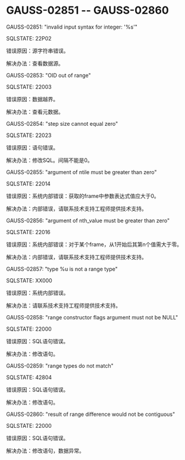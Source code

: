 # GAUSS-02851 -- GAUSS-02860<a name="ZH-CN_TOPIC_0302073289"></a>

GAUSS-02851: "invalid input syntax for integer: '%s'"

SQLSTATE: 22P02

错误原因：源字符串错误。

解决办法：查看数据源。

GAUSS-02853: "OID out of range"

SQLSTATE: 22003

错误原因：数据越界。

解决办法：查看元数据。

GAUSS-02854: "step size cannot equal zero"

SQLSTATE: 22023

错误原因：语句错误。

解决办法：修改SQL。间隔不能是0。

GAUSS-02855: "argument of ntile must be greater than zero"

SQLSTATE: 22014

错误原因：系统内部错误：获取的frame中参数表达式值应大于0。

解决办法：内部错误，请联系技术支持工程师提供技术支持。

GAUSS-02856: "argument of nth\_value must be greater than zero"

SQLSTATE: 22016

错误原因：系统内部错误：对于某个frame，从1开始后其第n个值需大于零。

解决办法：内部错误，请联系技术支持工程师提供技术支持。

GAUSS-02857: "type %u is not a range type"

SQLSTATE: XX000

错误原因：系统内部错误。

解决办法：请联系技术支持工程师提供技术支持。

GAUSS-02858: "range constructor flags argument must not be NULL"

SQLSTATE: 22000

错误原因：SQL语句错误。

解决办法：修改语句。

GAUSS-02859: "range types do not match"

SQLSTATE: 42804

错误原因：SQL语句错误。

解决办法：修改语句。

GAUSS-02860: "result of range difference would not be contiguous"

SQLSTATE: 22000

错误原因：SQL语句错误。

解决办法：修改语句，数据异常。
